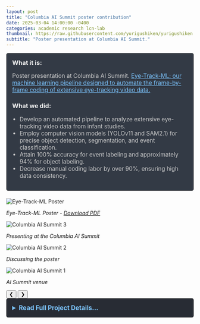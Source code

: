 ```yaml
---
layout: post
title: "Columbia AI Summit poster contribution"
date: 2025-03-04 14:00:00 -0400
categories: academic research lcn-lab
thumbnail: https://raw.githubusercontent.com/yurigushiken/yurigushiken.github.io/main/media/poster-eye-track-ml.jpg
subtitle: "Poster presentation at Columbia AI Summit."
---
```


<div style="padding: 15px; border: 1px solid #555; border-radius: 5px; margin-bottom: 20px; background-color: #333a45;">
  <h3 style="margin-top: 0; color: #eee;">What it is:</h3>
  <p style="font-size: 1.1em; color: #ccc;">Poster presentation at Columbia AI Summit. <a href="https://yurigushiken.github.io/academic/research/lcn-lab/2025/03/04/Columbia-AI-Summit-poster-contribution.html" style="color: #7cc5ff;">Eye-Track-ML: our machine learning pipeline designed to automate the frame-by-frame coding of extensive eye-tracking video data.</a></p>
  
  <h3 style="color: #eee;">What we did:</h3>
  <ul style="font-size: 1.1em; list-style-type: disc; padding-left: 20px; color: #ccc;">
    <li>Develop an automated pipeline to analyze extensive eye-tracking video data from infant studies.</li>
    <li>Employ computer vision models (YOLOv11 and SAM2.1) for precise object detection, segmentation, and event classification.</li>
    <li>Attain 100% accuracy for event labeling and approximately 94% for object labeling.</li>
    <li>Decrease manual coding labor by over 90%, ensuring high data consistency.</li>
  </ul>
</div>

<link rel="stylesheet" href="/assets/css/carousel.css">

<div class="image-carousel">
  <div class="carousel-slides">
    <div class="carousel-slide">
      <img src="https://raw.githubusercontent.com/yurigushiken/yurigushiken.github.io/main/media/poster-eye-track-ml.jpg"
           alt="Eye-Track-ML Poster" />
      <p><em>Eye-Track-ML Poster - <a href="https://drive.google.com/file/d/1lyNk8Ul3Oee55g5OEn9xrU0beRvYMDWP/view" target="_blank">Download PDF</a></em></p>
    </div>
    <div class="carousel-slide">
      <img src="https://raw.githubusercontent.com/yurigushiken/yurigushiken.github.io/main/media/columbiaAIsummeit-20250304_133837.jpg"
           alt="Columbia AI Summit 3" />
       <p><em>Presenting at the Columbia AI Summit</em></p>
    </div>
    <div class="carousel-slide">
      <img src="https://raw.githubusercontent.com/yurigushiken/yurigushiken.github.io/main/media/columbiaAIsummeit-20250304_123812.jpg"
           alt="Columbia AI Summit 2" />
       <p><em>Discussing the poster</em></p>
    </div>
    <div class="carousel-slide">
      <img src="https://raw.githubusercontent.com/yurigushiken/yurigushiken.github.io/main/media/columbiaAIsummeit-20250304_144451.jpg"
           alt="Columbia AI Summit 1" />
        <p><em>AI Summit venue</em></p>
    </div>
  </div>
  <button class="carousel-button prev">&#10094;</button>
  <button class="carousel-button next">&#10095;</button>
  <div class="carousel-thumbnails">
    <!-- Thumbnails will be generated by JS -->
  </div>
</div>

<script src="/assets/js/carousel.js"></script>

<!-- Trivial change to force git update -->
<details style="margin-bottom: 20px; background-color: #282c34; padding: 15px; border-radius: 5px; border: 1px solid #444;">
  <summary style="cursor: pointer; font-weight: bold; color: #7cc5ff; font-size: 1.2em;">Read Full Project Details...</summary>
  <div style="padding-top: 15px; color: #bbb;" markdown="1">

## Eye-Track-ML: A Machine Learning Pipeline for Automated Frame-by-Frame Coding of Eye-Tracking Videos

Our project, Eye-Track-ML, is a pipeline for automating eye-tracking video analysis using computer vision models, YOLOv11 and SAM2.1. We developed this solution to address the challenge of manually coding over 6+ hours of video data (600,000 frames) from our infant event representation study. The pipeline combines YOLOv11 for image classification and object detection with SAM2.1 for object segmentation. 
For event labeling our pipeline achieves 100% accuracy, and for object labeling we achieve ~94%.

We found that human verification remains necessary for detecting subtle patterns and edge cases. However, our system establishes a strong baseline for consistency, requiring human verifiers to correct only about ~6% of data points. This is a dramatic reduction in manual labor. 

[YOLO documentation](https://docs.ultralytics.com/)
[Segment Anything Model (SAM) repository](https://github.com/facebookresearch/segment-anything)
[How to train YOLOv11 on custom data](https://blog.roboflow.com/yolov11-how-to-train-custom-data/)
[Fine-tuning SAM 2.1](https://blog.roboflow.com/fine-tune-sam-2-1/)

  </div>
</details>
 